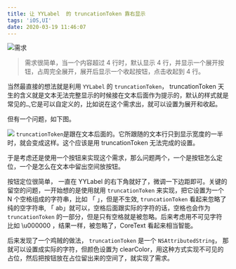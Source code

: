 ```yaml
---
title: 让 YYLabel  的 truncationToken 靠右显示
tags: 'iOS,UI'
date: 2020-03-19 11:46:07
---
```


![需求][image-1]
> 需求很简单，当一个内容超过 4 行时，默认显示 4 行，并显示一个展开按钮，占周完全展开，展开后显示一个收起按钮，点击收起到 4 行。

当然最直接的想法就是利用 `YYLabel` 的 `truncationToken`， truncationToken 天生的含义就是文本无法完整显示的时候接在文本后面作为提示的，默认的样式就是常见的`…`,它是可以自定义的，比如说在这个需求出，就可以设置为展开和收起。

但有一个问题，如下图。

![][image-2]
`truncationToken`是跟在文本后面的。它所跟随的文本行只到显示宽度的一半时，就会变成这样。这个应该是用 truncationToken 无法完成的设置。

于是考虑还是使用一个按钮来实现这个需求，那么问题两个，一个是按钮怎么定位，一个是怎么在文本中留出空间放按钮。

按钮定位很简单， 一直在 YYLabel 的右下角就好了，微调一下边距即可。关键的留空的问题，一开始想的是使用就用 `truncationToken` 来实现，把它设置为一个 N 个空格组成的字符串，比如 「      」，但是不生效, `truncationToken` 看起来忽略了纯的空字符串, 「      ab」就可以，空格后面跟实际的字符的话，空格也会作为 `truncationToken` 的一部分，但是只有空格就是被忽略。后来考虑用不可见字符 比如 \u000000 ，结果一样，被忽略了，CoreText 看起来相当智能。

后来发现了一个鸡贼的做法， `truncationToken` 是一个 `NSAttributedString`， 那就可以设置成实际的字符，但颜色设置为 clearColor，用这种方式实现不可见的占位，然后把按钮放在占位留出来的空间了，就实现了需求。

[image-1]:	https://d2rv2oa7v3ohqh.cloudfront.net/blog/2020/truncion_btn.png
[image-2]:	https://d2rv2oa7v3ohqh.cloudfront.net/blog/2020/truncionDefault.png